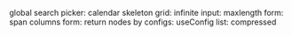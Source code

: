 global search
picker: calendar
skeleton
grid: infinite
input: maxlength
form: span columns
form: return nodes by configs: useConfig
list: compressed
